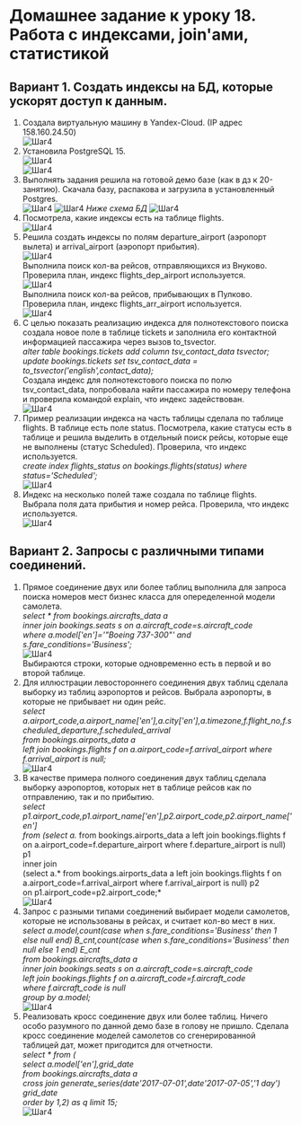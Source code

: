 # Домашнее задание к уроку 18. Работа с индексами, join'ами, статистикой #   
## Вариант 1. Создать индексы на БД, которые ускорят доступ к данным. ##   
1. Создала виртуальную машину в Yandex-Cloud. (IP адрес 158.160.24.50)   
![Шаг4](/18_01_vm.jpg)  
1. Установила PostgreSQL 15.   
![Шаг4](/18_02_postgres.jpg)  
![Шаг4](/18_03_cluster.jpg)  
1. Выполнять задания решила на готовой демо базе (как в дз к 20-занятию). Скачала базу, распакова и загрузила в установленный Postgres.  
![Шаг4](/18_04_get_arh.jpg)
![Шаг4](/18_05_insert_bd.jpg)
*Ниже схема БД*
![Шаг4](/18_00_db.jpg)
1. Посмотрела, какие индексы есть на таблице flights.  
![Шаг4](/18_06_view_ind.jpg)  
1. Решила создать индексы по полям departure_airport (аэропорт вылета) и arrival_airport (аэропорт прибытия).  
![Шаг4](/18_07_create_ind.jpg)  
Выполнила поиск кол-ва рейсов, отправляющихся из Внуково. Проверила план, индекс flights_dep_airport используется.  
![Шаг4](/18_08_use_ind1.jpg)  
Выполнила поиск кол-ва рейсов, прибывающих в Пулково. Проверила план, индекс flights_arr_airport используется.  
![Шаг4](/18_09_use_ind2.jpg)  
1. С целью показать реализацию индекса для полнотекстового поиска создала новое поле в таблице tickets и заполнила его контактной информацией пассажира через вызов to_tsvector.  
*alter table bookings.tickets add column tsv_contact_data tsvector;*  
*update bookings.tickets set tsv_contact_data = to_tsvector('english',contact_data);*  
Создала индекс для полнотекстового поиска по полю tsv_contact_data, попробовала найти пассажира по номеру телефона и проверила командой explain, что индекс задействован.  
![Шаг4](/18_10_txt_ind.jpg)  
1. Пример реализации индекса на часть таблицы сделала по таблице flights. В таблице есть поле status. Посмотрела, какие статусы есть в таблице и решила выделить в отдельный поиск рейсы, которые еще не выполнены (статус Scheduled). Проверила, что индекс используется.  
*create index flights_status on bookings.flights(status) where status='Scheduled';*   
![Шаг4](/18_11_part_ind1.jpg)  
1. Индекс на несколько полей таже создала по таблице flights. Выбрала поля дата прибытия и номер рейса. Проверила, что индекс используется.   
![Шаг4](/18_12_2field_ind.jpg)  
## Вариант 2. Запросы с различными типами соединений. ##  
1. Прямое соединение двух или более таблиц выполнила для запроса поиска номеров мест бизнес класса для опеределенной модели самолета.  
*select * from bookings.aircrafts_data a  
              inner join bookings.seats s on a.aircraft_code=s.aircraft_code  
where a.model['en']='"Boeing 737-300"' and s.fare_conditions='Business';*   
![Шаг4](/18_21_inner.jpg)  
Выбираются строки, которые одновременно есть в первой и во второй таблице.  
1. Для иллюстрации левостороннего соединения двух таблиц сделала выборку из таблиц аэропортов и рейсов. Выбрала аэропорты, в которые не прибывает ни один рейс.  
*select a.airport_code,a.airport_name['en'],a.city['en'],a.timezone,f.flight_no,f.scheduled_departure,f.scheduled_arrival  
from bookings.airports_data a  
     left join bookings.flights f on a.airport_code=f.arrival_airport where f.arrival_airport is null;*  
![Шаг4](/18_22_left.jpg)  
1. В качестве примера полного соединения двух таблиц сделала выборку аэропортов, которых нет в таблице рейсов как по отправлению, так и по прибытию.  
*select p1.airport_code,p1.airport_name['en'],p2.airport_code,p2.airport_name['en']  
from (select a.* from bookings.airports_data a left join bookings.flights f on a.airport_code=f.departure_airport where f.departure_airport is null) p1  
     inner join  
     (select a.* from bookings.airports_data a left join bookings.flights f on a.airport_code=f.arrival_airport where f.arrival_airport is null) p2  
     on p1.airport_code=p2.airport_code;*  
![Шаг4](/18_23_full.jpg)  
1. Запрос с разными типами соединений выбирает модели самолетов, которые не использованы в рейсах, и считает кол-во мест в них.   
*select a.model,count(case when s.fare_conditions='Business' then 1 else null end) B_cnt,count(case when s.fare_conditions='Business' then null else 1 end) E_cnt  
from bookings.aircrafts_data a  
              inner join bookings.seats s on a.aircraft_code=s.aircraft_code  
              left join bookings.flights f on a.aircraft_code=f.aircraft_code  
where f.aircraft_code is null  
group by a.model;*  
![Шаг4](/18_24_diff.jpg)  
1. Реализовать кросс соединение двух или более таблиц. Ничего особо разумного по данной демо базе в голову не пришло. Сделала кросс соединение моделей самолетов со сгенерированной таблицей дат, может пригодится для отчетности.  
*select * from (  
select a.model['en'],grid_date  
from bookings.aircrafts_data a  
     cross join generate_series(date'2017-07-01',date'2017-07-05','1 day') grid_date  
order by 1,2) as q limit 15;*  
![Шаг4](/18_23_full.jpg)  


